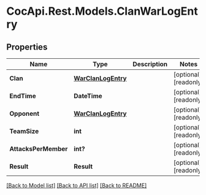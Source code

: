 # CocApi.Rest.Models.ClanWarLogEntry

## Properties

Name | Type | Description | Notes
------------ | ------------- | ------------- | -------------
**Clan** | [**WarClanLogEntry**](WarClanLogEntry.md) |  | [optional] [readonly] 
**EndTime** | **DateTime** |  | [optional] [readonly] 
**Opponent** | [**WarClanLogEntry**](WarClanLogEntry.md) |  | [optional] [readonly] 
**TeamSize** | **int** |  | [optional] [readonly] 
**AttacksPerMember** | **int?** |  | [optional] [readonly] 
**Result** | **Result** |  | [optional] [readonly] 

[[Back to Model list]](../../README.md#documentation-for-models) [[Back to API list]](../../README.md#documentation-for-api-endpoints) [[Back to README]](../../README.md)

